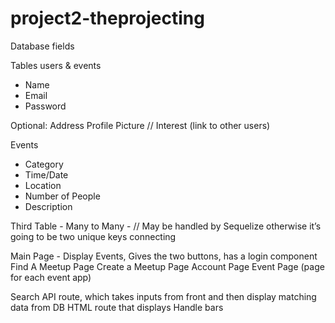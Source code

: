 # project2-theprojecting

Database fields 

Tables users & events
-	Name
-	Email 
-	Password 

Optional: 
Address 
Profile Picture
// Interest (link to other users) 


Events
-	Category
-	Time/Date 
-	Location 
-	Number of People 
-	Description 

Third Table - Many to Many - 
// May be handled by Sequelize
otherwise it’s going to be two unique keys connecting 


Main Page - Display Events, Gives the two buttons, has a login component 
Find A Meetup Page 
Create a Meetup Page 
Account Page 
Event Page (page for each event app)


Search API route, which takes inputs from front and then display matching data from DB
HTML route that displays 
Handle bars 

